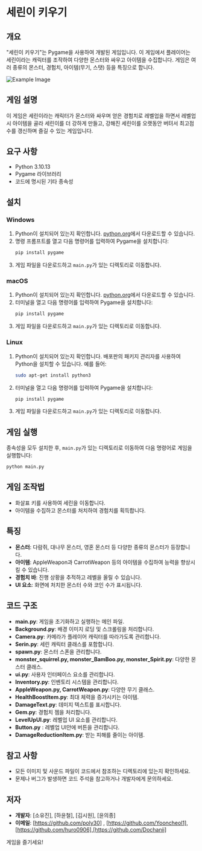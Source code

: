 # 세린이 키우기

## 개요
"세린이 키우기"는 Pygame을 사용하여 개발된 게임입니다. 이 게임에서 플레이어는 세린이라는 캐릭터를 조작하여 다양한 몬스터와 싸우고 아이템을 수집합니다. 게임은 여러 종류의 몬스터, 경험치, 아이템(무기, 스탯) 등을 특징으로 합니다.


![Example Image](https://github.com/yujin-zero/Project-Serin/blob/main/image/game.png)


## 게임 설명
이 게임은 세린이라는 캐릭터가 몬스터와 싸우며 얻은 경험치로 레벨업을 하면서 레벨업 시 아이템을 골라 세린이를 더 강하게 만들고, 강해진 세린이를 오랫동안 버텨서 최고점수를 갱신하며 즐길 수 있는 게임입니다.
## 요구 사항
- Python 3.10.13
- Pygame 라이브러리
- 코드에 명시된 기타 종속성

## 설치

### Windows
1. Python이 설치되어 있는지 확인합니다. [python.org](https://www.python.org/downloads/)에서 다운로드할 수 있습니다.
2. 명령 프롬프트를 열고 다음 명령어를 입력하여 Pygame을 설치합니다:
    ```bash
    pip install pygame
    ```
3. 게임 파일을 다운로드하고 `main.py`가 있는 디렉토리로 이동합니다.

### macOS
1. Python이 설치되어 있는지 확인합니다. [python.org](https://www.python.org/downloads/)에서 다운로드할 수 있습니다.
2. 터미널을 열고 다음 명령어를 입력하여 Pygame을 설치합니다:
    ```bash
    pip install pygame
    ```
3. 게임 파일을 다운로드하고 `main.py`가 있는 디렉토리로 이동합니다.

### Linux
1. Python이 설치되어 있는지 확인합니다. 배포판의 패키지 관리자를 사용하여 Python을 설치할 수 있습니다. 예를 들어:
    ```bash
    sudo apt-get install python3
    ```
2. 터미널을 열고 다음 명령어를 입력하여 Pygame을 설치합니다:
    ```bash
    pip install pygame
    ```
3. 게임 파일을 다운로드하고 `main.py`가 있는 디렉토리로 이동합니다.

## 게임 실행
종속성을 모두 설치한 후, `main.py`가 있는 디렉토리로 이동하여 다음 명령어로 게임을 실행합니다:

```bash
python main.py
```


## 게임 조작법
- 화살표 키를 사용하여 세린을 이동합니다.
- 아이템을 수집하고 몬스터를 처치하여 경험치를 획득합니다.

## 특징
- **몬스터**: 다람쥐, 대나무 몬스터, 영혼 몬스터 등 다양한 종류의 몬스터가 등장합니다.
- **아이템**: AppleWeapon과 CarrotWeapon 등의 아이템을 수집하여 능력을 향상시킬 수 있습니다.
- **경험치 바**: 진행 상황을 추적하고 레벨을 올릴 수 있습니다.
- **UI 요소**: 화면에 처치한 몬스터 수와 코인 수가 표시됩니다.

## 코드 구조
- **main.py**: 게임을 초기화하고 실행하는 메인 파일.
- **Background.py**: 배경 이미지 로딩 및 스크롤링을 처리합니다.
- **Camera.py**: 카메라가 플레이어 캐릭터를 따라가도록 관리합니다.
- **Serin.py**: 세린 캐릭터 클래스를 포함합니다.
- **spawn.py**: 몬스터 스폰을 관리합니다.
- **monster_squirrel.py, monster_BamBoo.py, monster_Spirit.py**: 다양한 몬스터 클래스.
- **ui.py**: 사용자 인터페이스 요소를 관리합니다.
- **Inventory.py**: 인벤토리 시스템을 관리합니다.
- **AppleWeapon.py, CarrotWeapon.py**: 다양한 무기 클래스.
- **HealthBoostItem.py**: 최대 체력을 증가시키는 아이템.
- **DamageText.py**: 데미지 텍스트를 표시합니다.
- **Gem.py**: 경험치 젬을 처리합니다.
- **LevelUpUI.py**: 레벨업 UI 요소를 관리합니다.
- **Button.py** : 레벨업 UI안에 버튼을 관리합니다.
- **DamageReductionItem.py**: 받는 피해를 줄이는 아이템.


## 참고 사항
- 모든 이미지 및 사운드 파일이 코드에서 참조하는 디렉토리에 있는지 확인하세요.
- 문제나 버그가 발생하면 코드 주석을 참고하거나 개발자에게 문의하세요.

## 저자
- **개발자**: [소유진], [하윤철], [김시원], [윤의종]
- **이메일**: [https://github.com/poly30] , [https://github.com/Yooncheol1], [https://github.com/huro0906],[https://github.com/Dochanii]

게임을 즐기세요!
